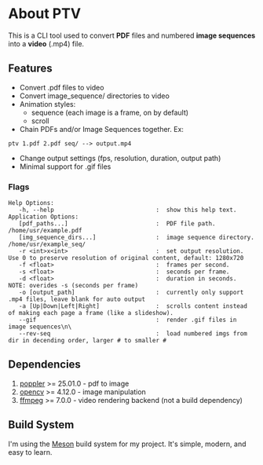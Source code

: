 # About PTV
This is a CLI tool used to convert **PDF** files and numbered **image sequences** into a **video** (.mp4) file.

## Features
- Convert .pdf files to video
- Convert image_sequence/ directories to video
- Animation styles:
	- sequence (each image is a frame, on by default)
	- scroll
- Chain PDFs and/or Image Sequences together. Ex:
```
ptv 1.pdf 2.pdf seq/ --> output.mp4
```
- Change output settings (fps, resolution, duration, output path)
- Minimal support for .gif files

### Flags
```
Help Options:
   -h, --help                             :  show this help text.
Application Options:
   [pdf_paths...]                         :  PDF file path. /home/usr/example.pdf
   [img_sequence_dirs...]                 :  image sequence directory. /home/usr/example_seq/
   -r <int>x<int>                         :  set output resolution. Use 0 to preserve resolution of original content, default: 1280x720
   -f <float>                             :  frames per second.
   -s <float>                             :  seconds per frame.
   -d <float>                             :  duration in seconds. NOTE: overides -s (seconds per frame)
   -o [output_path]                       :  currently only support .mp4 files, leave blank for auto output
   -a [Up|Down|Left|Right]                :  scrolls content instead of making each page a frame (like a slideshow).
   --gif                                  :  render .gif files in image sequences\n\
   --rev-seq                              :  load numbered imgs from dir in decending order, larger # to smaller #
```
## Dependencies
1. [poppler](https://poppler.freedesktop.org/) >= 25.01.0 - pdf to image
2. [opencv](https://opencv.org/) >= 4.12.0 - image manipulation
3. [ffmpeg](https://ffmpeg.org/) >= 7.0.0 - video rendering backend (not a build dependency)

## Build System
I'm using the [Meson](https://mesonbuild.com/) build system for my project. It's simple, modern, and easy to learn.
